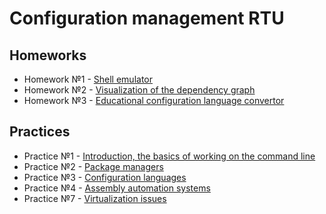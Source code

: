 # Configuration management RTU

## Homeworks

- Homework №1 - [Shell emulator](https://github.com/MaoSada0/Shell-emulator)
- Homework №2 - [Visualization of the dependency graph](https://github.com/MaoSada0/Visualization-of-the-dependency-graph)
- Homework №3 - [Educational configuration language convertor](https://github.com/MaoSada0/Educational-configuration-language-convertor)

## Practices
- Practice №1 - [Introduction, the basics of working on the command line](https://github.com/MaoSada0/configuration-management-RTU/blob/main/1/first-practice.md)
- Practice №2 - [Package managers](https://github.com/MaoSada0/configuration-management-RTU/blob/main/2/second_practice.md)
- Practice №3 - [Configuration languages](https://github.com/MaoSada0/configuration-management-RTU/blob/main/3/third_practice.md)
- Practice №4 - [Assembly automation systems](https://github.com/MaoSada0/RTU_configuration-management/blob/main/4/fourth_pratice.md)
- Practice №7 - [Virtualization issues](https://github.com/MaoSada0/RTU_configuration-management/blob/main/7/seventh_pratice.md)
